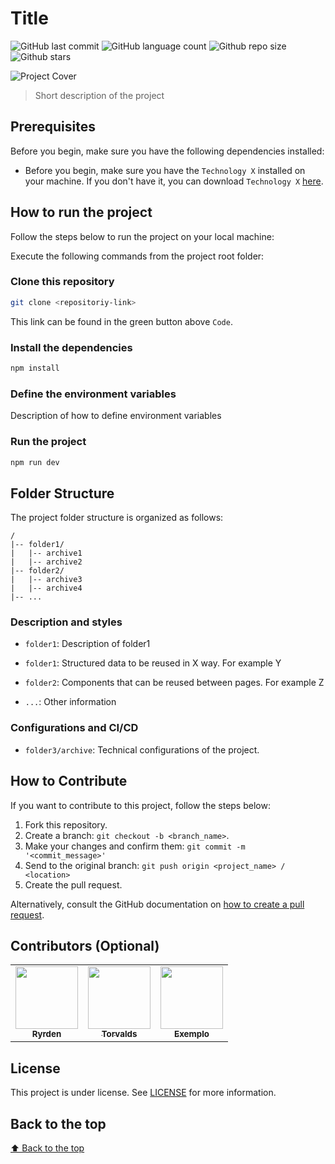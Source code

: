 # Title

<!-- Shields Example, there are N different shields in https://shields.io/ -->
![GitHub last commit](https://img.shields.io/github/last-commit/your-user/your-repository)
![GitHub language count](https://img.shields.io/github/languages/count/your-user/your-repository)
![Github repo size](https://img.shields.io/github/repo-size/your-user/your-repository)
![Github stars](https://img.shields.io/github/stars/your-user/your-repository?style=social)

![Project Cover](https://source.unsplash.com/featured/1280x720)

> Short description of the project

## Prerequisites

Before you begin, make sure you have the following dependencies installed:

- Before you begin, make sure you have the `Technology X` installed on your machine. If you don't have it, you can download `Technology X` [here](https://example_link.com).

## How to run the project

Follow the steps below to run the project on your local machine:

Execute the following commands from the project root folder:

<!-- Here is all example, just change -->

### Clone this repository

```bash
git clone <repositoriy-link>
```

This link can be found in the green button above `Code`.

### Install the dependencies

```bash
npm install
```

### Define the environment variables

Description of how to define environment variables

### Run the project

```bash
npm run dev
```

## Folder Structure

The project folder structure is organized as follows:

```text
/
|-- folder1/
|   |-- archive1
|   |-- archive2
|-- folder2/
|   |-- archive3
|   |-- archive4
|-- ...
```

<!-- Another way to describe is in running text -->

### Description and styles

* `folder1`: Description of folder1
* `folder1`: Structured data to be reused in X way. For example Y

* `folder2`: Components that can be reused between pages. For example Z
  
* `...`: Other information

### Configurations and CI/CD

* `folder3/archive`: Technical configurations of the project.

## How to Contribute

If you want to contribute to this project, follow the steps below:

1. Fork this repository.
2. Create a branch: `git checkout -b <branch_name>`.
3. Make your changes and confirm them: `git commit -m '<commit_message>'`
4. Send to the original branch: `git push origin <project_name> / <location>`
5. Create the pull request.

Alternatively, consult the GitHub documentation on [how to create a pull request](https://help.github.com/en/github/collaborating-with-issues-and-pull-requests/creating-a-pull-request).

## Contributors (Optional)

<table>
  <tr>
    <td align="center">
      <a href="https://github.com/ryrden">
        <img src="https://github.com/ryrden.png" width="100px">
        <br>
        <sub>
          <b>Ryrden</b>
        </sub>
      </a>
    </td>
    <td align="center">
      <a href="https://github.com/torvalds">
        <img src="https://github.com/torvalds.png" width="100px">
        <br>
        <sub>
          <b>Torvalds</b>
        </sub>
      </a>
    </td>
    <td align="center">
      <a href="https://github.com/examplo">
        <img src="https://github.com/examplo.png" width="100px">
        <br>
        <sub>
          <b>Exemplo</b>
        </sub>
      </a>
    </td>
  </tr>
</table>

## License

This project is under license. See [LICENSE](LICENSE.md) for more information.

## Back to the top

[⬆ Back to the top](#title)

